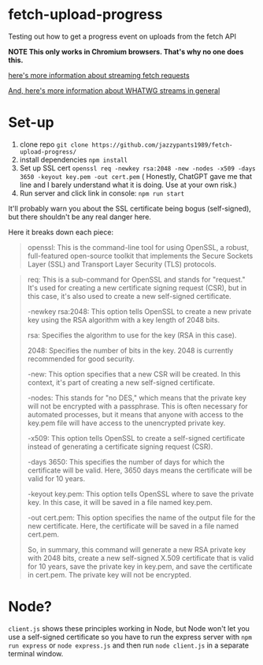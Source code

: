 # fetch-upload-progress

Testing out how to get a progress event on uploads from the fetch API

**NOTE
This only works in Chromium browsers. That's why no one does this.**

[here's more information about streaming fetch requests](https://developer.chrome.com/articles/fetch-streaming-requests/)

[And, here's more information about WHATWG streams in general](https://web.dev/streams/)

# Set-up

1. clone repo `git clone https://github.com/jazzypants1989/fetch-upload-progress/`
2. install dependencies `npm install`
3. Set up SSL cert `openssl req -newkey rsa:2048 -new -nodes -x509 -days 3650 -keyout key.pem -out cert.pem` ( Honestly, ChatGPT gave me that line and I barely understand what it is doing. Use at your own risk.)
4. Run server and click link in console: `npm run start`

It'll probably warn you about the SSL certificate being bogus (self-signed), but there shouldn't be any real danger here.

Here it breaks down each piece:

> openssl: This is the command-line tool for using OpenSSL, a robust, full-featured open-source toolkit that implements the Secure Sockets Layer (SSL) and Transport Layer Security (TLS) protocols.

> req: This is a sub-command for OpenSSL and stands for "request." It's used for creating a new certificate signing request (CSR), but in this case, it's also used to create a new self-signed certificate.
> 
> -newkey rsa:2048: This option tells OpenSSL to create a new private key using the RSA algorithm with a key length of 2048 bits.
>
> rsa: Specifies the algorithm to use for the key (RSA in this case).
> 
>2048: Specifies the number of bits in the key. 2048 is currently recommended for good security.
> 
>-new: This option specifies that a new CSR will be created. In this context, it's part of creating a new self-signed certificate.
> 
>-nodes: This stands for "no DES," which means that the private key will not be encrypted with a passphrase. This is often necessary for automated processes, but it means that anyone with access to the key.pem file will have access to the unencrypted private key.
> 
>-x509: This option tells OpenSSL to create a self-signed certificate instead of generating a certificate signing request (CSR).
> 
>-days 3650: This specifies the number of days for which the certificate will be valid. Here, 3650 days means the certificate will be valid for 10 years.
> 
>-keyout key.pem: This option tells OpenSSL where to save the private key. In this case, it will be saved in a file named key.pem.
> 
>-out cert.pem: This option specifies the name of the output file for the new certificate. Here, the certificate will be saved in a file named cert.pem.
> 
>So, in summary, this command will generate a new RSA private key with 2048 bits, create a new self-signed X.509 certificate that is valid for 10 years, save the private key in key.pem, and save the certificate in cert.pem. The private key will not be encrypted.

# Node?

`client.js` shows these principles working in Node, but Node won't let you use a self-signed certificate so you have to run the express server with `npm run express` or `node express.js` and then run `node client.js` in a separate terminal window.

